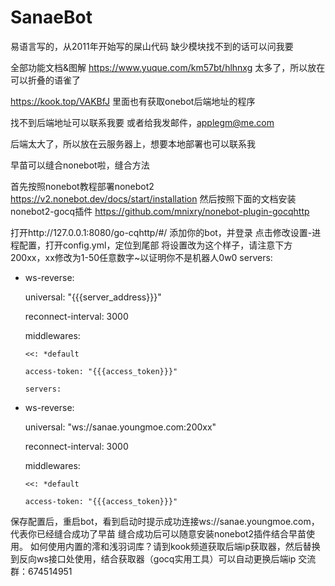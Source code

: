 # SanaeBot
易语言写的，从2011年开始写的屎山代码
缺少模块找不到的话可以问我要

全部功能文档&图解
https://www.yuque.com/km57bt/hlhnxg
太多了，所以放在可以折叠的语雀了

https://kook.top/VAKBfJ
里面也有获取onebot后端地址的程序

找不到后端地址可以联系我要
或者给我发邮件，applegm@me.com

后端太大了，所以放在云服务器上，想要本地部署也可以联系我

早苗可以缝合nonebot啦，缝合方法

首先按照nonebot教程部署nonebot2
https://v2.nonebot.dev/docs/start/installation
然后按照下面的文档安装nonebot2-gocq插件
https://github.com/mnixry/nonebot-plugin-gocqhttp

打开http://127.0.0.1:8080/go-cqhttp/#/
添加你的bot，并登录
点击修改设置-进程配置，打开config.yml，定位到尾部
将设置改为这个样子，请注意下方200xx，xx修改为1-50任意数字~以证明你不是机器人0w0
servers:

  - ws-reverse:
  
      universal: "{{{server_address}}}"
      
      reconnect-interval: 3000
      
      middlewares:
      
        <<: *default
        
        access-token: "{{{access_token}}}"
        
        servers:
        
  - ws-reverse:
  
      universal: "ws://sanae.youngmoe.com:200xx"
      
      reconnect-interval: 3000
      
      middlewares:
      
        <<: *default
        
        access-token: "{{{access_token}}}"


保存配置后，重启bot，看到启动时提示成功连接ws://sanae.youngmoe.com，代表你已经缝合成功了早苗
缝合成功后可以随意安装nonebot2插件结合早苗使用。
如何使用内置的澪和浅羽词库？请到kook频道获取后端ip获取器，然后替换到反向ws接口处使用，结合获取器（gocq实用工具）可以自动更换后端ip
交流群：674514951
